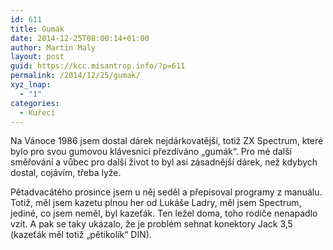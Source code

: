```yaml
---
id: 611
title: Gumák
date: 2014-12-25T08:00:14+01:00
author: Martin Maly
layout: post
guid: https://kcc.misantrop.info/?p=611
permalink: /2014/12/25/gumak/
xyz_lnap:
  - "1"
categories:
  - Kuřecí
---
```

Na Vánoce 1986 jsem dostal dárek nejdárkovatější, totiž ZX Spectrum, které bylo pro svou gumovou klávesnici přezdíváno &#8222;gumák&#8220;. Pro mé další směřování a vůbec pro další život to byl asi zásadnější dárek, než kdybych dostal, cojávím, třeba lyže.

Pětadvacátého prosince jsem u něj seděl a přepisoval programy z manuálu. Totiž, měl jsem kazetu plnou her od Lukáše Ladry, měl jsem Spectrum, jediné, co jsem neměl, byl kazeťák. Ten ležel doma, toho rodiče nenapadlo vzít. A pak se taky ukázalo, že je problém sehnat konektory Jack 3,5 (kazeťák měl totiž &#8222;pětikolík&#8220; DIN).